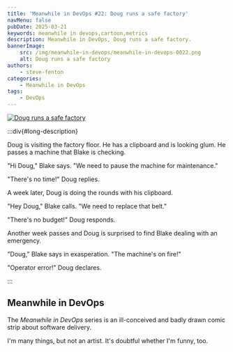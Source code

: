 ```yaml
---
title: 'Meanwhile in DevOps #22: Doug runs a safe factory'
navMenu: false
pubDate: 2025-03-21
keywords: meanwhile in devops,cartoon,metrics
description: Meanwhile in DevOps, Doug runs a safe factory.
bannerImage:
    src: /img/meanwhile-in-devops/meanwhile-in-devops-0022.png
    alt: Doug runs a safe factory
authors:
    - steve-fenton
categories:
    - Meanwhile in DevOps
tags:
    - DevOps
---
```


<a href="#long-description">
<img src="/img/meanwhile-in-devops/meanwhile-in-devops-0022.png" alt="Doug runs a safe factory" />
</a>

:::div{#long-description}

Doug is visiting the factory floor. He has a clipboard and is looking glum. He passes a machine that Blake is checking.

"Hi Doug," Blake says. "We need to pause the machine for maintenance."

"There's no time!" Doug replies.

A week later, Doug is doing the rounds with his clipboard.

"Hey Doug," Blake calls. "We need to replace that belt."

"There's no budget!" Doug responds.

Another week passes and Doug is surprised to find Blake dealing with an emergency.

"Doug," Blake says in exasperation. "The machine's on fire!"

"Operator error!" Doug declares.

:::

## Meanwhile in DevOps

The *Meanwhile in DevOps* series is an ill-conceived and badly drawn comic strip about software delivery.

I'm many things, but not an artist. It's doubtful whether I'm funny, too.
